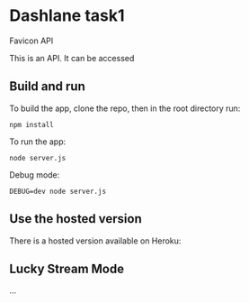 # Dashlane task1

Favicon API

This is an API. It can be accessed

## Build and run

To build the app, clone the repo, then in the root directory run:

```
npm install
```

To run the app:
```
node server.js
```

Debug mode:
```
DEBUG=dev node server.js
```

## Use the hosted version

There is a hosted version available on Heroku:

## Lucky Stream Mode

...